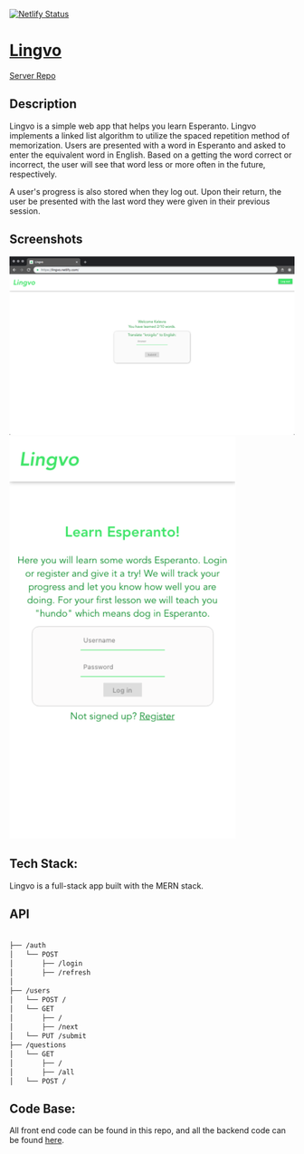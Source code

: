 [![Netlify Status](https://api.netlify.com/api/v1/badges/d1bc0265-e16f-4ebb-8ac6-e831a59fe0aa/deploy-status)](https://app.netlify.com/sites/lingvo/deploys)
# [Lingvo](https://lingvo.netlify.com/)
[Server Repo](https://github.com/murdisto/lingvo-server)
 

## Description
  Lingvo is a simple web app that helps you learn Esperanto. Lingvo implements
  a linked list algorithm to utilize the spaced repetition method of memorization.
  Users are presented with a word in Esperanto and asked to enter the equivalent
  word in English. Based on a getting the word correct or incorrect, the user will
  see that word less or more often in the future, respectively.

  A user's progress is also stored when they log out. Upon their return, the user
  be presented with the last word they were given in their previous session.

## Screenshots
<img src="screenShots/lingvodesk.png" alt="sign in" width="800px" />
<br />
<img src="screenShots/lingvomob.png" alt="" width="400px" />

## Tech Stack:
  Lingvo is a full-stack app built with the MERN stack.
  
## API
```        

├── /auth
│   └── POST
│       ├── /login
│       ├── /refresh
│ 
├── /users
│   └── POST /
│   └── GET
│       ├── /
│       ├── /next
│   └── PUT /submit
├── /questions
│   └── GET
│       ├── /
│       ├── /all
│   └── POST /

``` 

## Code Base:
All front end code can be found in this repo, and all the backend code can be found [here](https://github.com/murdisto/lingvo-server).
